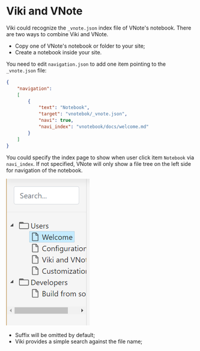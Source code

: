 # Viki and VNote
Viki could recognize the `_vnote.json` index file of VNote's notebook. There are two ways to combine Viki and VNote.

- Copy one of VNote's notebook or folder to your site;
- Create a notebook inside your site.

You need to edit `navigation.json` to add one item pointing to the `_vnote.json` file:

```json
{
    "navigation":
    [
        {
            "text": "Notebook",
            "target": "vnotebok/_vnote.json",
            "navi": true,
            "navi_index": "vnotebook/docs/welcome.md"
        }
    ]
}
```

You could specify the index page to show when user click item `Notebook` via `navi_index`. If not specified, VNote will only show a file tree on the left side for navigation of the notebook.

![Navigation Panel](_v_images/20181118115118044_2842.png)

- Suffix will be omitted by default;
- Viki provides a simple search against the file name;